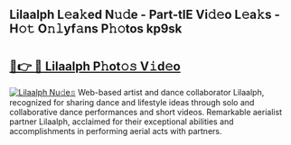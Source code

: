 ## Lilaalph L𝚎a𝚔ed N𝚞𝚍e - Part-tlE Vi𝚍𝚎o L𝚎a𝚔s - H𝚘𝚝 O𝚗𝚕yf𝚊ns P𝚑𝚘tos kp9sk

# <h2><a href="http://kf8mvz.oniu.top/?m=Lilaalph">🔗👉 🔴 Lilaalph P𝚑ot𝚘𝚜 V𝚒d𝚎o</a></h2>

[![Lilaalph Nu𝚍e𝚜](https://i.imgur.com/0qMVB7G.gif)](http://kf8mvz.oniu.top/?m=Lilaalph)
Web-based artist and dance collaborator Lilaalph, recognized for sharing dance and lifestyle ideas through solo and collaborative dance performances and short videos. Remarkable aerialist partner Lilaalph, acclaimed for their exceptional abilities and accomplishments in performing aerial acts with partners.  
